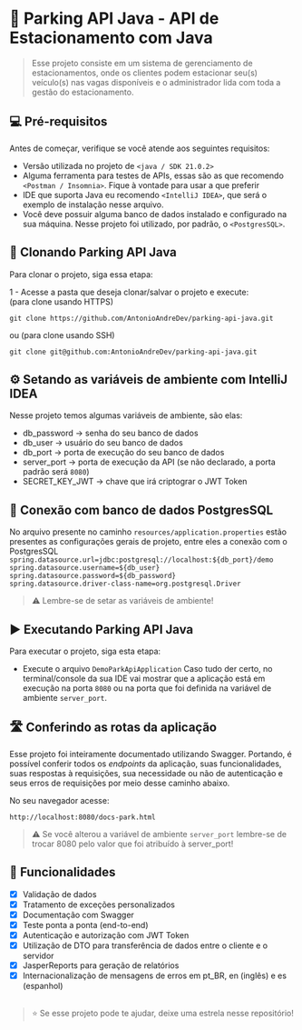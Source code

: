 # 🚗 Parking API Java - API de Estacionamento com Java

> Esse projeto consiste em um sistema de gerenciamento de estacionamentos, onde os clientes podem estacionar seu(s) veículo(s) nas vagas disponíveis e o administrador lida com toda a gestão do estacionamento.

## 💻 Pré-requisitos

Antes de começar, verifique se você atende aos seguintes requisitos:

- Versão utilizada no projeto de `<java / SDK 21.0.2>`
- Alguma ferramenta para testes de APIs, essas são as que recomendo `<Postman / Insomnia>`. Fique à vontade para usar a que preferir
- IDE que suporta Java eu recomendo `<IntelliJ IDEA>`, que será o exemplo de instalação nesse arquivo.
- Você deve possuir alguma banco de dados instalado e configurado na sua máquina. Nesse projeto foi utilizado, por padrão, o `<PostgresSQL>`.

## 🚀 Clonando Parking API Java

Para clonar o projeto, siga essa etapa:

1 - Acesse a pasta que deseja clonar/salvar o projeto e execute: <br/>
(para clone usando HTTPS)
```
git clone https://github.com/AntonioAndreDev/parking-api-java.git
```
ou
(para clone usando SSH)
```
git clone git@github.com:AntonioAndreDev/parking-api-java.git
```

## ⚙️ Setando as variáveis de ambiente com IntelliJ IDEA

Nesse projeto temos algumas variáveis de ambiente, são elas:
- db_password -> senha do seu banco de dados
- db_user -> usuário do seu banco de dados
- db_port -> porta de execução do seu banco de dados
- server_port -> porta de execução da API (se não declarado, a porta padrão será `8080`)
- SECRET_KEY_JWT -> chave que irá criptograr o JWT Token

## 🎲 Conexão com banco de dados PostgresSQL

No arquivo presente no caminho `resources/application.properties` estão presentes as configurações gerais de projeto, entre eles a conexão com o PostgresSQL <br/>
`spring.datasource.url=jdbc:postgresql://localhost:${db_port}/demo` <br/>
`spring.datasource.username=${db_user}` <br/> 
`spring.datasource.password=${db_password}` <br/>
`spring.datasource.driver-class-name=org.postgresql.Driver` <br/>

> ⚠️ Lembre-se de setar as variáveis de ambiente!

## ▶️ Executando Parking API Java

Para executar o projeto, siga esta etapa:
- Execute o arquivo `DemoParkApiApplication`
Caso tudo der certo, no terminal/console da sua IDE vai mostrar que a aplicação está em execução na porta `8080` ou na porta que foi definida na variável de ambiente `server_port`.

## 🛣️ Conferindo as rotas da aplicação

Esse projeto foi inteiramente documentado utilizando Swagger. Portando, é possível conferir todos os _endpoints_ da aplicação, suas funcionalidades, suas respostas à requisições, sua necessidade ou não de autenticação e seus erros de requisições por meio desse caminho abaixo.

No seu navegador acesse:
```
http://localhost:8080/docs-park.html
```
> ⚠️ Se você alterou a variável de ambiente `server_port` lembre-se de trocar 8080 pelo valor que foi atribuído à server_port!


## 🌟 Funcionalidades
- [X] Validação de dados
- [X] Tratamento de exceções personalizados
- [X] Documentação com Swagger
- [X] Teste ponta a ponta (end-to-end)
- [X] Autenticação e autorização com JWT Token
- [X] Utilização de DTO para transferência de dados entre o cliente e o servidor
- [X] JasperReports para geração de relatórios
- [X] Internacionalização de mensagens de erros em pt_BR, en (inglês) e es (espanhol)

##

> ⭐ Se esse projeto pode te ajudar, deixe uma estrela nesse repositório!
